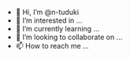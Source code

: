 - 👋 Hi, I’m @n-tuduki
- 👀 I’m interested in ...
- 🌱 I’m currently learning ...
- 💞️ I’m looking to collaborate on ...
- 📫 How to reach me ...

<!---
n-tuduki/n-tuduki is a ✨ special ✨ repository because its `README.md` (this file) appears on your GitHub profile.
You can click the Preview link to take a look at your changes.
--->
